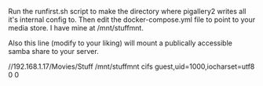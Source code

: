 Run the runfirst.sh script to make the directory where pigallery2 writes all it's internal config to. Then edit the docker-compose.yml file to point to your media store. I have mine at /mnt/stuffmnt.

Also this line (modify to your liking) will mount a publically accessible samba share to your server.

//192.168.1.17/Movies/Stuff /mnt/stuffmnt cifs guest,uid=1000,iocharset=utf8 0 0 

